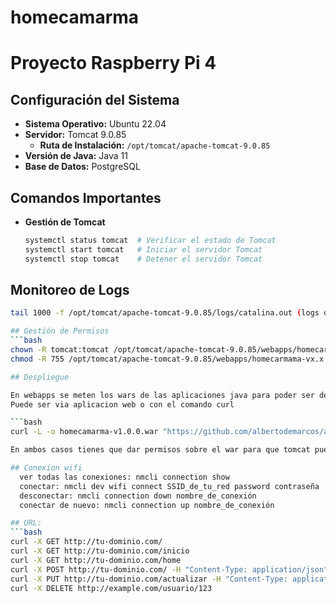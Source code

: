 # homecamarma

# Proyecto Raspberry Pi 4

## Configuración del Sistema

- **Sistema Operativo:** Ubuntu 22.04
- **Servidor:** Tomcat 9.0.85
  - **Ruta de Instalación:** `/opt/tomcat/apache-tomcat-9.0.85`
- **Versión de Java:** Java 11
- **Base de Datos:** PostgreSQL

## Comandos Importantes

- **Gestión de Tomcat**
  ```bash
  systemctl status tomcat  # Verificar el estado de Tomcat
  systemctl start tomcat   # Iniciar el servidor Tomcat
  systemctl stop tomcat    # Detener el servidor Tomcat

## Monitoreo de Logs
```bash
tail 1000 -f /opt/tomcat/apache-tomcat-9.0.85/logs/catalina.out (logs del tomcat)

## Gestión de Permisos
```bash
chown -R tomcat:tomcat /opt/tomcat/apache-tomcat-9.0.85/webapps/homecarmama-vx.x.x
chmod -R 755 /opt/tomcat/apache-tomcat-9.0.85/webapps/homecarmama-vx.x.x

## Despliegue

En webapps se meten los wars de las aplicaciones java para poder ser desplegados
Puede ser via aplicacion web o con el comando curl

```bash
curl -L -o homecamarma-v1.0.0.war "https://github.com/albertodemarcos/aloverahome/releases/download/v1.0.0/homecamarma-v1.0.0.war"

En ambos casos tienes que dar permisos sobre el war para que tomcat puede obtenerlo

## Conexion wifi
  ver todas las conexiones: nmcli connection show
  conectar: nmcli dev wifi connect SSID_de_tu_red password contraseña
  desconectar: nmcli connection down nombre_de_conexión
  conectar de nuevo: nmcli connection up nombre_de_conexión

## URL:
```bash
curl -X GET http://tu-dominio.com/ 
curl -X GET http://tu-dominio.com/inicio
curl -X GET http://tu-dominio.com/home
curl -X POST http://tu-dominio.com/ -H "Content-Type: application/json" -d '{"nombreUsuario": "tuNombreUsuario", "contrasena": "tuContrasena"}'
curl -X PUT http://tu-dominio.com/actualizar -H "Content-Type: application/json" -d '{"nombreUsuario": "nombreActualizado", "contrasena": "contrasenaActualizada"}'
curl -X DELETE http://example.com/usuario/123
